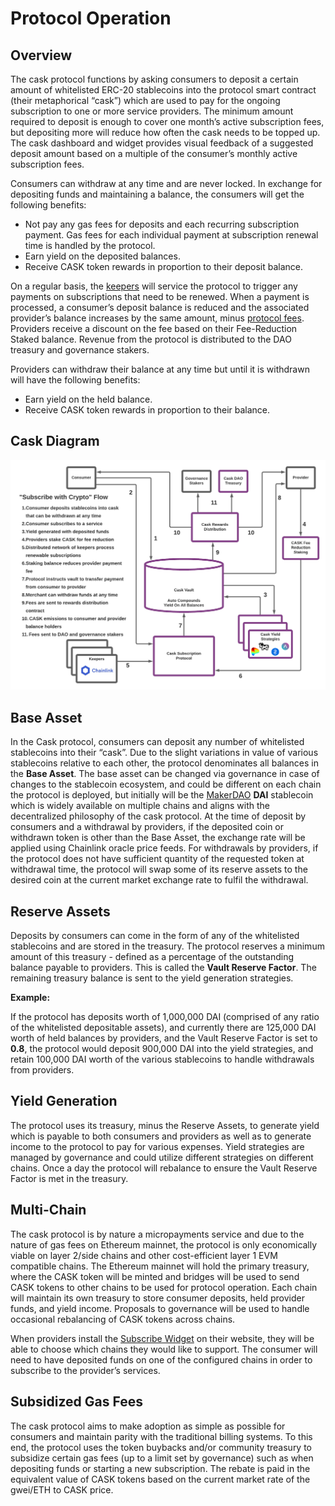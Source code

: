 # Protocol Operation

## Overview

The cask protocol functions by asking consumers to deposit a certain amount of whitelisted ERC-20 stablecoins into the protocol smart contract (their metaphorical “cask”) which are used to pay for the ongoing subscription to one or more service providers. The minimum amount required to deposit is enough to cover one month’s active subscription fees, but depositing more will reduce how often the cask needs to be topped up. The cask dashboard and widget provides visual feedback of a suggested deposit amount based on a multiple of the consumer’s monthly active subscription fees.

Consumers can withdraw at any time and are never locked. In exchange for depositing funds and maintaining a balance, the consumers will get the following benefits:

* Not pay any gas fees for deposits and each recurring subscription payment. Gas fees for each individual payment at subscription renewal time is handled by the protocol.
* Earn yield on the deposited balances.
* Receive CASK token rewards in proportion to their deposit balance.

On a regular basis, the [keepers](/components.md#keeper-contracts) will service the protocol to trigger any payments on subscriptions that need to be renewed. When a payment is processed, a consumer’s deposit balance is reduced and the associated provider’s balance increases by the same amount, minus [protocol fees](/protocol-fees.md). Providers receive a discount on the fee based on their Fee-Reduction Staked balance. Revenue from the protocol is distributed to the DAO treasury and governance stakers.

Providers can withdraw their balance at any time but until it is withdrawn will have the following benefits:

* Earn yield on the held balance.
* Receive CASK token rewards in proportion to their balance.

## Cask Diagram

![Cask Diagram](<.gitbook/assets/cask_diagram.png>)

## Base Asset

In the Cask protocol, consumers can deposit any number of whitelisted stablecoins into their “cask”. Due to the slight variations in value of various stablecoins relative to each other, the protocol denominates all balances in the **Base Asset**. The base asset can be changed via governance in case of changes to the stablecoin ecosystem, and could be different on each chain the protocol is deployed, but initially will be the [MakerDAO](https://makerdao.com) **DAI** stablecoin which is widely available on multiple chains and aligns with the decentralized philosophy of the cask protocol. At the time of deposit by consumers and a withdrawal by providers, if the deposited coin or withdrawn token is other than the Base Asset, the exchange rate will be applied using Chainlink oracle price feeds. For withdrawals by providers, if the protocol does not have sufficient quantity of the requested token at withdrawal time, the protocol will swap some of its reserve assets to the desired coin at the current market exchange rate to fulfil the withdrawal.

## Reserve Assets

Deposits by consumers can come in the form of any of the whitelisted stablecoins and are stored in the treasury. The protocol reserves a minimum amount of this treasury - defined as a percentage of the outstanding balance payable to providers. This is called the **Vault Reserve Factor**. The remaining treasury balance is sent to the yield generation strategies.

**Example:**

If the protocol has deposits worth of 1,000,000 DAI (comprised of any ratio of the whitelisted depositable assets), and currently there are 125,000 DAI worth of held balances by providers, and the Vault Reserve Factor is set to **0.8**, the protocol would deposit 900,000 DAI into the yield strategies, and retain 100,000 DAI worth of the various stablecoins to handle withdrawals from providers.


## Yield Generation

The protocol uses its treasury, minus the Reserve Assets, to generate yield which is payable to both consumers and providers as well as to generate income to the protocol to pay for various expenses. Yield strategies are managed by governance and could utilize different strategies on different chains. Once a day the protocol will rebalance to ensure the Vault Reserve Factor is met in the treasury.

## Multi-Chain

The cask protocol is by nature a micropayments service and due to the nature of gas fees on Ethereum mainnet, the protocol is only economically viable on layer 2/side chains and other cost-efficient layer 1 EVM compatible chains. The Ethereum mainnet will hold the primary treasury, where the CASK token will be minted and bridges will be used to send CASK tokens to other chains to be used for protocol operation. Each chain will maintain its own treasury to store consumer deposits, held provider funds, and yield income. Proposals to governance will be used to handle occasional rebalancing of CASK tokens across chains.

When providers install the [Subscribe Widget](/components.md#subscribe-widget) on their website, they will be able to choose which chains they would like to support. The consumer will need to have deposited funds on one of the configured chains in order to subscribe to the provider’s services.

## Subsidized Gas Fees

The cask protocol aims to make adoption as simple as possible for consumers and maintain parity with the traditional billing systems. To this end, the protocol uses the token buybacks and/or community treasury to subsidize certain gas fees (up to a limit set by governance) such as when depositing funds or starting a new subscription. The rebate is paid in the equivalent value of CASK tokens based on the current market rate of the gwei/ETH to CASK price.
